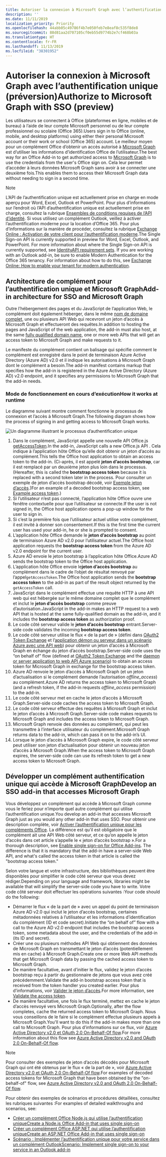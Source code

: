 ```yaml
---
title: Autoriser la connexion à Microsoft Graph avec l’authentification unique
description: ''
ms.date: 11/11/2019
localization_priority: Priority
ms.openlocfilehash: 44abb05c49786f4b7e050feb7e8eaf8c535f8de8
ms.sourcegitcommit: 88d81aa2d707105cf0eb55d9774b2e7cf468b03a
ms.translationtype: HT
ms.contentlocale: fr-FR
ms.lasthandoff: 11/13/2019
ms.locfileid: "38301952"
---
```

# <a name="authorize-to-microsoft-graph-with-sso-preview"></a><span data-ttu-id="6db65-102">Autoriser la connexion à Microsoft Graph avec l’authentification unique (préversion)</span><span class="sxs-lookup"><span data-stu-id="6db65-102">Authorize to Microsoft Graph with SSO (preview)</span></span>

<span data-ttu-id="6db65-103">Les utilisateurs se connectent à Office (plateformes en ligne, mobiles et de bureau) à l’aide de leur compte Microsoft personnel ou de leur compte professionnel ou scolaire (Office 365).</span><span class="sxs-lookup"><span data-stu-id="6db65-103">Users sign in to Office (online, mobile, and desktop platforms) using either their personal Microsoft account or their work or school (Office 365) account.</span></span> <span data-ttu-id="6db65-104">Le meilleur moyen pour un complément Office d’obtenir un accès autorisé à [Microsoft Graph](https://developer.microsoft.com/graph/docs) est d’utiliser les informations d’identification Office de l’utilisateur.</span><span class="sxs-lookup"><span data-stu-id="6db65-104">The best way for an Office Add-in to get authorized access to [Microsoft Graph](https://developer.microsoft.com/graph/docs) is to use the credentials from the user's Office sign on.</span></span> <span data-ttu-id="6db65-105">Cela leur permet d’accéder à leurs données Microsoft Graph sans avoir à se connecter une deuxième fois.</span><span class="sxs-lookup"><span data-stu-id="6db65-105">This enables them to access their Microsoft Graph data without needing to sign in a second time.</span></span> 

> [!NOTE]
> <span data-ttu-id="6db65-p102">L’API de l’authentification unique est actuellement prise en charge en mode aperçu pour Word, Excel, Outlook et PowerPoint. Pour plus d’informations sur l’endroit où l’API d’authentification unique est actuellement prise en charge, consultez la rubrique [Ensembles de conditions requises de l’API d’identité](/office/dev/add-ins/reference/requirement-sets/identity-api-requirement-sets). Si vous utilisez un complément Outlook, veillez à activer l’authentification moderne pour la location d’Office 365. Pour plus d’informations sur la manière de procéder, consultez la rubrique [Exchange Online : Activation de votre client pour l’authentification moderne](https://social.technet.microsoft.com/wiki/contents/articles/32711.exchange-online-how-to-enable-your-tenant-for-modern-authentication.aspx).</span><span class="sxs-lookup"><span data-stu-id="6db65-p102">The Single Sign-on API is currently supported in preview for Word, Excel, Outlook, and PowerPoint. For more information about where the Single Sign-on API is currently supported, see [IdentityAPI requirement sets](/office/dev/add-ins/reference/requirement-sets/identity-api-requirement-sets). If you are working with an Outlook add-in, be sure to enable Modern Authentication for the Office 365 tenancy. For information about how to do this, see [Exchange Online: How to enable your tenant for modern authentication](https://social.technet.microsoft.com/wiki/contents/articles/32711.exchange-online-how-to-enable-your-tenant-for-modern-authentication.aspx).</span></span>

## <a name="add-in-architecture-for-sso-and-microsoft-graph"></a><span data-ttu-id="6db65-110">Architecture de complément pour l’authentification unique et Microsoft Graph</span><span class="sxs-lookup"><span data-stu-id="6db65-110">Add-in architecture for SSO and Microsoft Graph</span></span>

<span data-ttu-id="6db65-111">Outre l’hébergement des pages et du JavaScript de l’application Web, le complément doit également héberger, dans le même [nom de domaine complet](/windows/desktop/DNS/f-gly#_dns_fully_qualified_domain_name_fqdn__gly), une ou plusieurs API Web qui recevront un jeton d’accès à Microsoft Graph et effectueront des requêtes.</span><span class="sxs-lookup"><span data-stu-id="6db65-111">In addition to hosting the pages and JavaScript of the web application, the add-in must also host, at the same [fully qualified domain name](/windows/desktop/DNS/f-gly#_dns_fully_qualified_domain_name_fqdn__gly), one or more web APIs that will get an access token to Microsoft Graph and make requests to it.</span></span>

<span data-ttu-id="6db65-112">Le manifeste du complément contient un balisage qui spécifie comment le complément est enregistré dans le point de terminaison Azure Active Directory (Azure AD) v2.0 et il indique les autorisations à Microsoft Graph dont le complément a besoin.</span><span class="sxs-lookup"><span data-stu-id="6db65-112">The add-in manifest contains markup that specifies how the add-in is registered in the Azure Active Directory (Azure AD) v2.0 endpoint, and it specifies any permissions to Microsoft Graph that the add-in needs.</span></span>

### <a name="how-it-works-at-runtime"></a><span data-ttu-id="6db65-113">Mode de fonctionnement en cours d’exécution</span><span class="sxs-lookup"><span data-stu-id="6db65-113">How it works at runtime</span></span>

<span data-ttu-id="6db65-114">Le diagramme suivant montre comment fonctionne le processus de connexion et l’accès à Microsoft Graph.</span><span class="sxs-lookup"><span data-stu-id="6db65-114">The following diagram shows how the process of signing in and getting access to Microsoft Graph works.</span></span>

![Un diagramme illustrant le processus d’authentification unique](../images/sso-access-to-microsoft-graph.png)

1. <span data-ttu-id="6db65-116">Dans le complément, JavaScript appelle une nouvelle API Office.js [getAccessToken](/javascript/api/office-runtime/officeruntime.auth#getaccesstoken-options-).</span><span class="sxs-lookup"><span data-stu-id="6db65-116">In the add-in, JavaScript calls a new Office.js API [](/javascript/api/office-runtime/officeruntime.auth#getaccesstoken-options-).</span></span> <span data-ttu-id="6db65-117">Cela indique à l’application hôte Office qu’elle doit obtenir un jeton d’accès au complément.</span><span class="sxs-lookup"><span data-stu-id="6db65-117">This tells the Office host application to obtain an access token to the add-in.</span></span> <span data-ttu-id="6db65-118">(Ci-après, il est appelé **jeton d’accès bootstrap**, car il est remplacé par un deuxième jeton plus loin dans le processus.</span><span class="sxs-lookup"><span data-stu-id="6db65-118">(Hereafter, this is called the **bootstrap access token** because it is replaced with a second token later in the process.</span></span> <span data-ttu-id="6db65-119">Pour consulter un exemple de jeton d’accès bootstrap décodé, voir [Exemple jeton d’accès](sso-in-office-add-ins.md#example-access-token).)</span><span class="sxs-lookup"><span data-stu-id="6db65-119">For an example of a decoded bootstrap access token, see [Example access token](sso-in-office-add-ins.md#example-access-token).)</span></span>
1. <span data-ttu-id="6db65-120">Si l’utilisateur n’est pas connecté, l’application hôte Office ouvre une fenêtre contextuelle pour que l’utilisateur se connecte.</span><span class="sxs-lookup"><span data-stu-id="6db65-120">If the user is not signed in, the Office host application opens a pop-up window for the user to sign in.</span></span>
1. <span data-ttu-id="6db65-121">Si c’est la première fois que l’utilisateur actuel utilise votre complément, il est invité à donner son consentement.</span><span class="sxs-lookup"><span data-stu-id="6db65-121">If this is the first time the current user has used your add-in, he or she is prompted to consent.</span></span>
1. <span data-ttu-id="6db65-122">L’application hôte Office demande le **jeton d’accès bootstrap** au point de terminaison Azure AD v2.0 pour l’utilisateur actuel.</span><span class="sxs-lookup"><span data-stu-id="6db65-122">The Office host application requests the **bootstrap access token** from the Azure AD v2.0 endpoint for the current user.</span></span>
1. <span data-ttu-id="6db65-123">Azure AD envoie le jeton bootstrap à l’application hôte Office.</span><span class="sxs-lookup"><span data-stu-id="6db65-123">Azure AD sends the bootstrap token to the Office host application.</span></span>
1. <span data-ttu-id="6db65-124">L’application hôte Office envoie le**jeton d’accès bootstrap** au complément dans le cadre de l’objet de résultat renvoyé par l’appel`getAccessToken`.</span><span class="sxs-lookup"><span data-stu-id="6db65-124">The Office host application sends the **bootstrap access token** to the add-in as part of the result object returned by the `getAccessToken` call.</span></span>
1. <span data-ttu-id="6db65-125">JavaScript dans le complément effectue une requête HTTP à une API web qui est hébergée sur le même domaine complet que le complément et inclut le **jeton d’accès bootstrap** comme preuve d’autorisation.</span><span class="sxs-lookup"><span data-stu-id="6db65-125">JavaScript in the add-in makes an HTTP request to a web API that is hosted at the same fully-qualified domain as the add-in, and it includes the **bootstrap access token** as authorization proof.</span></span>  
1. <span data-ttu-id="6db65-126">Le code côté serveur valide le **jeton d’accès bootstrap** entrant.</span><span class="sxs-lookup"><span data-stu-id="6db65-126">Server-side code validates the incoming **bootstrap access token**.</span></span>
1. <span data-ttu-id="6db65-127">Le code côté serveur utilise le flux « de la part de » (défini dans [OAuth2 Token Exchange](https://tools.ietf.org/html/draft-ietf-oauth-token-exchange-02) et l’[application démon ou serveur dans un scénario Azure avec une API web](/azure/active-directory/develop/active-directory-authentication-scenarios)) pour obtenir un jeton d’accès à Microsoft Graph en échange du jeton d’accès bootstrap.</span><span class="sxs-lookup"><span data-stu-id="6db65-127">Server-side code uses the “on behalf of” flow (defined at [OAuth2 Token Exchange](https://tools.ietf.org/html/draft-ietf-oauth-token-exchange-02) and the [daemon or server application to web API Azure scenario](/azure/active-directory/develop/active-directory-authentication-scenarios)) to obtain an access token for Microsoft Graph in exchange for the bootstrap access token.</span></span>
1. <span data-ttu-id="6db65-128">Azure AD renvoie le jeton d’accès à Microsoft Graph (et un jeton d’actualisation si le complément demande l’autorisation *offline_access*) au complément.</span><span class="sxs-lookup"><span data-stu-id="6db65-128">Azure AD returns the access token to Microsoft Graph (and a refresh token, if the add-in requests *offline_access* permission) to the add-in.</span></span>
1. <span data-ttu-id="6db65-129">Le code côté serveur met en cache le jeton d’accès à Microsoft Graph.</span><span class="sxs-lookup"><span data-stu-id="6db65-129">Server-side code caches the access token to Microsoft Graph.</span></span>
1. <span data-ttu-id="6db65-130">Le code côté serveur effectue des requêtes à Microsoft Graph et inclut le jeton d’accès à Microsoft Graph.</span><span class="sxs-lookup"><span data-stu-id="6db65-130">Server-side code makes requests to Microsoft Graph and includes the access token to Microsoft Graph.</span></span>
1. <span data-ttu-id="6db65-131">Microsoft Graph renvoie des données au complément, qui peut les transmettre à l’interface utilisateur du complément.</span><span class="sxs-lookup"><span data-stu-id="6db65-131">Microsoft Graph returns data to the add-in, which can pass it on to the add-in’s UI.</span></span>
1. <span data-ttu-id="6db65-132">Lorsque le jeton d’accès à Microsoft Graph expire, le code côté serveur peut utiliser son jeton d’actualisation pour obtenir un nouveau jeton d’accès à Microsoft Graph.</span><span class="sxs-lookup"><span data-stu-id="6db65-132">When the access token to Microsoft Graph expires, the server-side code can use its refresh token to get a new access token to Microsoft Graph.</span></span>

## <a name="develop-an-sso-add-in-that-accesses-microsoft-graph"></a><span data-ttu-id="6db65-133">Développer un complément authentification unique qui accède à Microsoft Graph</span><span class="sxs-lookup"><span data-stu-id="6db65-133">Develop an SSO add-in that accesses Microsoft Graph</span></span>

<span data-ttu-id="6db65-134">Vous développez un complément qui accède à Microsoft Graph comme vous le feriez pour n’importe quel autre complément qui utilise l’authentification unique.</span><span class="sxs-lookup"><span data-stu-id="6db65-134">You develop an add-in that accesses Microsoft Graph just as you would any other add-in that uses SSO.</span></span> <span data-ttu-id="6db65-135">Pour obtenir une description complète, voir [Activer l’authentification unique pour les compléments Office](/office/dev/add-ins/develop/sso-in-office-add-ins). La différence est qu’il est obligatoire que le complément ait une API Web côté serveur, et ce qu’on appelle le jeton d’accès dans cet article s’appelle le « jeton d’accès bootstrap ».</span><span class="sxs-lookup"><span data-stu-id="6db65-135">For a thorough description, see [Enable single sign-on for Office Add-ins](/office/dev/add-ins/develop/sso-in-office-add-ins). The difference is that it is mandatory that the add-in have a server-side Web API, and what's called the access token in that article is called the "bootstrap access token."</span></span>

<span data-ttu-id="6db65-136">Selon votre langue et votre infrastructure, des bibliothèques peuvent être disponibles pour simplifier le code côté serveur que vous devez rédiger.</span><span class="sxs-lookup"><span data-stu-id="6db65-136">Depending on your language and framework, libraries might be available that will simplify the server-side code you have to write.</span></span> <span data-ttu-id="6db65-137">Votre code côté serveur doit effectuer les opérations suivantes :</span><span class="sxs-lookup"><span data-stu-id="6db65-137">Your code should do the following:</span></span>

* <span data-ttu-id="6db65-138">Démarrer le flux « de la part de » avec un appel du point de terminaison Azure AD v2.0 qui inclut le jeton d’accès bootstrap, certaines métadonnées relatives à l’utilisateur et les informations d’identification du complément (ID et code secret).</span><span class="sxs-lookup"><span data-stu-id="6db65-138">Initiate the “on behalf of” flow with a call to the Azure AD v2.0 endpoint that includes the bootstrap access token, some metadata about the user, and the credentials of the add-in (its ID and secret).</span></span>
* <span data-ttu-id="6db65-139">Créer une ou plusieurs méthodes API Web qui obtiennent des données de Microsoft Graph en transmettant le jeton d’accès (potentiellement mis en cache) à Microsoft Graph.</span><span class="sxs-lookup"><span data-stu-id="6db65-139">Create one or more Web API methods that get Microsoft Graph data by passing the cached access token to Microsoft Graph.</span></span>
* <span data-ttu-id="6db65-140">De manière facultative, avant d’initier le flux, validez le jeton d’accès bootstrap reçu à partir du gestionnaire de jetons que vous avez créé précédemment.</span><span class="sxs-lookup"><span data-stu-id="6db65-140">Validate the add-in bootstrap access token that is received from the token handler you created earlier.</span></span> <span data-ttu-id="6db65-141">Pour plus d’informations, voir [Valider le jeton d’accès](sso-in-office-add-ins.md#validate-the-access-token).</span><span class="sxs-lookup"><span data-stu-id="6db65-141">For more information, see [Validate the access token](sso-in-office-add-ins.md#validate-the-access-token).</span></span> 
* <span data-ttu-id="6db65-142">De manière facultative, une fois le flux terminé, mettez en cache le jeton d’accès renvoyé vers Microsoft Graph.</span><span class="sxs-lookup"><span data-stu-id="6db65-142">Optionally, after the flow completes, cache the returned access token to Microsoft Graph.</span></span> <span data-ttu-id="6db65-143">Nous vous conseillons de le faire si le complément effectue plusieurs appels à Microsoft Graph.</span><span class="sxs-lookup"><span data-stu-id="6db65-143">You'll want to do this if the add-in makes more than one call to Microsoft Graph.</span></span> <span data-ttu-id="6db65-144">Pour plus d’informations sur ce flux, voir [Azure Active Directory v2.0 et OAuth 2.0 On-Behalf-Of flow](/azure/active-directory/develop/active-directory-v2-protocols-oauth-on-behalf-of).</span><span class="sxs-lookup"><span data-stu-id="6db65-144">For more information about this flow see [Azure Active Directory v2.0 and OAuth 2.0 On-Behalf-Of flow](/azure/active-directory/develop/active-directory-v2-protocols-oauth-on-behalf-of).</span></span>

> [!NOTE]
> <span data-ttu-id="6db65-145">Pour consulter des exemples de jeton d’accès décodés pour Microsoft Graph qui ont été obtenus par le flux « de la part de », voir [Azure Active Directory v2.0 et OAuth 2.0 On-Behalf-Of flow](/azure/active-directory/develop/active-directory-v2-protocols-oauth-on-behalf-of).</span><span class="sxs-lookup"><span data-stu-id="6db65-145">For examples of decoded access tokens for Microsoft Graph that have been obtained by the "on-behalf-of" flow, see [Azure Active Directory v2.0 and OAuth 2.0 On-Behalf-Of flow](/azure/active-directory/develop/active-directory-v2-protocols-oauth-on-behalf-of).</span></span>

<span data-ttu-id="6db65-146">Pour obtenir des exemples de scénarios et procédures détaillées, consultez les rubriques suivantes :</span><span class="sxs-lookup"><span data-stu-id="6db65-146">For examples of detailed walkthroughs and scenarios, see:</span></span>

* [<span data-ttu-id="6db65-147">Créer un complément Office Node.js qui utilise l’authentification unique</span><span class="sxs-lookup"><span data-stu-id="6db65-147">Create a Node.js Office Add-in that uses single sign-on</span></span>](create-sso-office-add-ins-nodejs.md)
* [<span data-ttu-id="6db65-148">Créer un complément Office ASP.NET qui utilise l’authentification unique</span><span class="sxs-lookup"><span data-stu-id="6db65-148">Create an ASP.NET Office Add-in that uses single sign-on</span></span>](create-sso-office-add-ins-aspnet.md)
* [<span data-ttu-id="6db65-149">Scénario : Implémenter l’authentification unique pour votre service dans un complément Outlook</span><span class="sxs-lookup"><span data-stu-id="6db65-149">Scenario: Implement single sign-on to your service in an Outlook add-in</span></span>](/outlook/add-ins/implement-sso-in-outlook-add-in)
